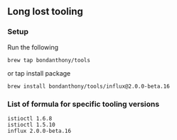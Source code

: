 ## Long lost tooling

### Setup

Run the following
```
brew tap bondanthony/tools
```

or tap install package

```
brew install bondanthony/tools/influx@2.0.0-beta.16
```

### List of formula for specific tooling versions

```
istioctl 1.6.8
istioctl 1.5.10
influx 2.0.0-beta.16
```

